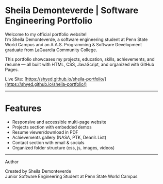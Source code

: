# Sheila Demonteverde | Software Engineering Portfolio

Welcome to my official portfolio website!   
I’m Sheila Demonteverde, a software engineering student at Penn State World Campus and an A.A.S. Programming & Software Development graduate from LaGuardia Community College.

This portfolio showcases my projects, education, skills, achievements, and resume — all built with HTML, CSS, JavaScript, and organized with GitHub Pages.

Live Site: [https://shyed.github.io/sheila-portfolio/](https://shyed.github.io/sheila-portfolio/)

---

# Features

- Responsive and accessible multi-page website
- Projects section with embedded demos
- Resume viewer/download in PDF
- Achievements gallery (NASA, PTK, Dean’s List)
- Contact section with email & socials
- Organized folder structure (css, js, images, videos)

---
Author

Created by Sheila Demonteverde  
Junior Software Engineering Student at Penn State World Campus
